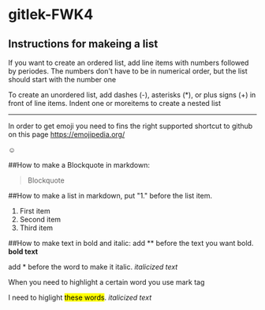 # gitlek-FWK4

## Instructions for makeing a list
If you want to create an ordered list, add line items with numbers followed by periodes. The numbers don't have to be in numerical order, but the list should start with the number one

To create an unordered list, add dashes (-), asterisks (*), or plus signs (+) in front of line items. Indent one or moreitems to create a nested list 
__________________________________________________________________________________________________________
In order to get emoji you need to fins the right supported shortcut to github on this
page https://emojipedia.org/

:relaxed:



##How to make a Blockquote in markdown:

>Blockquote

##How to make a list in markdown, put "1." before the list item.

1. First item
2. Second item
3. Third item

##How to make text in bold and italic:
add ** before the text you want bold.
**bold text**

add * before the word to make it italic.
*italicized text* 

When you need to highlight a certain word you use mark tag

I need to higlight <mark>these words</mark>.
*italicized text*
